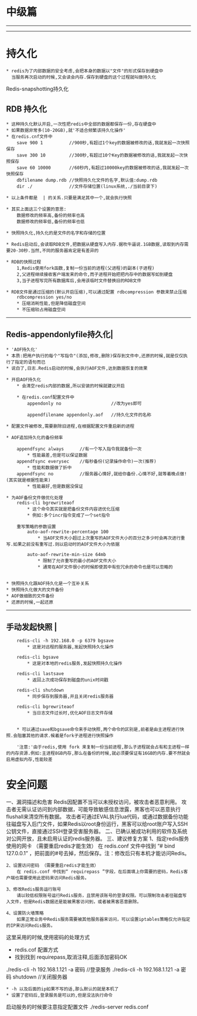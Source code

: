 <h1> 中级篇 </h1>

---



---

# 持久化

	* redis为了内部数据的安全考虑,会把本身的数据以"文件"的形式保存到硬盘中
	  当服务再次启动的时候,又会读会内存.保存到硬盘的这个过程就叫做持久化
	

Redis-snapshotting持久化

## RDB 持久化
	* 这种持久化默认开启,一次性把redis中全部的数据都保存一份,存在硬盘中
	* 如果数据非常多(10-20GB),就'不适合频繁该持久化操作'
	* 在redis.cnf文件中
		save 900 1			//900秒,有超过1个key的数据被修改的话,我就发起一次快照保存
		save 300 10			//300秒,有超过10个Key的数据被修改的话,我就发起一次快照保存
		save 60 10000		//60秒内,有超过10000key的数据被修改的话,我就发起一次快照保存
		dbfilename dump.rdb	//快照持久化文件的名字,默认值:dump.rdb
		dir ./				//文件存储位置(linux系统,./当前目录下)
	
	* 以上条件都是  | 的关系.只要是满足其中一个,就会执行快照

	* 其实上面这三个设置的意思:
		数据修改的频率高,备份的频率也高
		数据修改的频率低,备份的频率也低

	* 快照持久化,持久化的是文件的名字和存储的位置
	
	* Redis启动后,会读取RDB文件,把数据从硬盘写入内存.据吹牛逼说.1GB数据,读取到内存需要20-30秒.当然,不同的服务器肯定是有差异的
	
	* RDB的快照过程
		1,Redis使用fork函数,复制一份当前的进程(父进程)的副本(子进程)
		2,父进程继续接收客户端发来的命令,而子进程开始把把内存中的数据写如到硬盘
		3,当子进程写完所有数据库后,会用该临时文件替换旧的RDB文件

	* RDB文件是通过压缩的(默认开启压缩),可以通过配置 rdbcompression 参数来禁止压缩
		rdbcompression yes/no
		* 压缩消耗性能,但是降低磁盘空间
		* 不压缩较占用磁盘空间

-----------------------
Redis-appendonlyfile持久化|
-----------------------
	* 'AOF持久化'
	* 本质:把用户执行的每个"写指令"(添加,修改,删除)保存到文件中,还原的时候,就是仅仅执行了指定的语句而已
	* 说白了,日志.Redis启动的时候,会执行AOF文件,达到数据恢复的效果

	* 开启AOF持久化
		* 会清空redis内部的数据,所以安装的时候就建议开启

		* 在redis.conf配置文件中
			appendonly no					//改为yes即可

			appendfilename appendonly.aof	//持久化文件的名称

	* 配置文件被修改,需要删除旧进程,在根据配置文件重启新的进程

	* AOF追加持久化的备份频率

		appendfsync always		//有一个写入指令我就备份一次
			* 性能最差,但是可以保证数据
		appendfsync everysec	//每秒备份(记录操作命令)一次(推荐)
			* 性能和数据做了折中
		appendfsync no			//服务器心情好,就给你备份.心情不好,就等着晚点做!(其实就是根据性能来)
			* 性能最好,但是数据没保证

	* 为AOF备份文件做优化处理
		redis-cli bgrewriteaof
			* 这个命令其实就是把备份文件内容进优化压缩
			* 例如:多个incr指令变成了一个set指令
		
		重写策略的参数设置
			auto-aof-rewrite-percentage 100
				* 当AOF文件大小超过上次重写的AOF文件大小的百分之多少时会再次进行重写.如果之前没有重写过.则以启动时的AOF文件大小为依据
			
			auto-aof-rewrite-min-size 64mb
				* 限制了允许重写的最小的AOF文件大小
				* 通常在AOF文件很小的时候即使其中有些冗余的命令也是可以忽略的


	* 快照持久化跟AOF持久化是一个互补关系
	* 快照持久化做大的文件备份
	* AOF做细致的文件备份
	* 还原的时候,一起还原


-----------------------------
手动发起快照				 |
-----------------------------
		redis-cli -h 192.168.0 -p 6379 bgsave
			* 这是对远程的服务器,发起快照持久化操作

		redis-cli bgsave
			* 这是对本地的redis服务,发起快照持久化操作

		redis-cli lastsave
			* 返回上次成功保存到磁盘的unix时间戳

		redis-cli shutdown
			* 同步保存到服务器,并且关闭redis服务器

		redis-cli bgrewriteaof
			* 当日志文件过长时,优化AOF日志文件存储
		

		* 可以通过save和bgsave命令来手动快照,两个命令的区别是,前者是由主进程进行快照.会阻塞其他的请求.候着是fork子进程进行快照操作
	
		'注意:'由于redis,使用 fork 来复制一份当前进程,那么子进程就会占有和主进程一样的内存资源.例如:主进程8GB内存,那么在备份的时候,就必须要保证有16GB的内存.要不然就会启用虚拟内存,性能较差

		

# 安全问题

一、漏洞描述和危害 
    Redis因配置不当可以未授权访问，被攻击者恶意利用。
    攻击者无需认证访问到内部数据，可能导致敏感信息泄露，黑客也可以恶意执行flushall来清空所有数据。
    攻击者可通过EVAL执行lua代码，或通过数据备份功能往磁盘写入后门文件，如果Redis以root身份运行，黑客可以给root账户写入SSH公钥文件，直接通过SSH登录受害服务器。
二、已确认被成功利用的软件及系统  
    对公网开放，且未启用认证的redis服务器。
三、建议修复方案
    1、指定redis服务使用的网卡 （需要重启redis才能生效）
        在 redis.conf 文件中找到 “# bind 127.0.0.1” ，把前面的#号去掉，然后保存。注：修改后只有本机才能访问Redis。
        
    2、设置访问密码 （需要重启redis才能生效）
        在 redis.conf 中找到“ requirepass ”字段，在后面填上你需要的密码，Redis客户端也需要使用此密码来访问Redis服务。
        
    3、修改Redis服务运行账号 
        请以较低权限账号运行Redis服务，且禁用该账号的登录权限。可以限制攻击者往磁盘写入文件，但是Redis数据还是能被黑客访问到，或者被黑客恶意删除。
        
    4、设置防火墙策略
        如果正常业务中Redis服务需要被其他服务器来访问，可以设置iptables策略仅允许指定的IP来访问Redis服务。


这里采用的时候,使用密码的处理方式
* redis.cof 配置方式
* 找到找到 requirepass,取消注释,后面添加密码OK


./redis-cli -h 192.168.1.121 -a 密码					//登录服务
./redis-cli -h 192.168.1.121 -a 密码 shutdown			//关闭服务器

    * -h 以及后面的ip如果不写的话,那么默认的就是本机了
    * 设置了密码后,登录服务是可以的,但是没法执行命令

启动服务的时候要注意指定配置文件
./redis-server redis.conf
